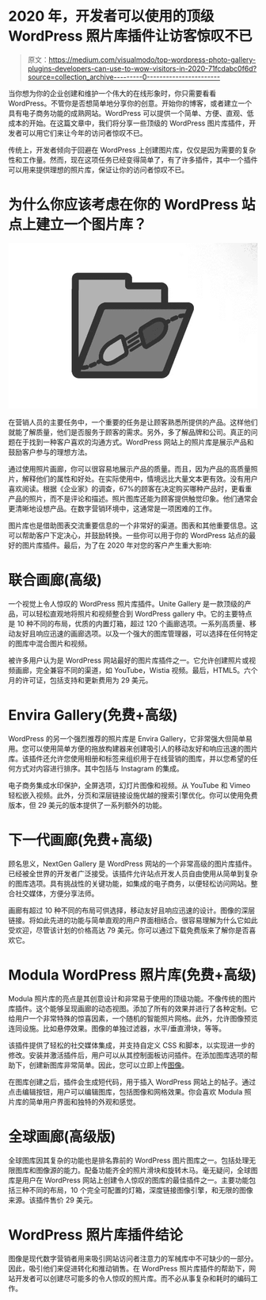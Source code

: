 # 2020 年，开发者可以使用的顶级 WordPress 照片库插件让访客惊叹不已

> 原文：<https://medium.com/visualmodo/top-wordpress-photo-gallery-plugins-developers-can-use-to-wow-visitors-in-2020-71fcdabc0f6d?source=collection_archive---------0----------------------->

当你想为你的企业创建和维护一个伟大的在线形象时，你只需要看看 WordPress。不管你是否想简单地分享你的创意。开始你的博客，或者建立一个具有电子商务功能的成熟网站。WordPress 可以提供一个简单、方便、直观、低成本的开始。在这篇文章中，我们将分享一些顶级的 WordPress 图片库插件，开发者可以用它们来让今年的访问者惊叹不已。

传统上，开发者倾向于回避在 WordPress 上创建图片库，仅仅是因为需要的复杂性和工作量。然而，现在这项任务已经变得简单了，有了许多插件，其中一个插件可以用来提供理想的照片库，保证让你的访问者惊叹不已。

# 为什么你应该考虑在你的 WordPress 站点上建立一个图片库？

![](img/b1489089e8bcec07d3b310d1f4f80437.png)

在营销人员的主要任务中，一个重要的任务是让顾客熟悉所提供的产品。这样他们就能了解质量，他们是否服务于顾客的需求。另外，多了解品牌和公司。真正的问题在于找到一种客户喜欢的沟通方式。WordPress 网站上的照片库是展示产品和鼓励客户参与的理想方法。

通过使用照片画廊，你可以很容易地展示产品的质量。而且，因为产品的高质量照片，解释他们的属性和好处。在实际使用中，情境远比大量文本更有效。没有用户喜欢阅读。根据《企业家》的调查，67%的顾客在决定购买哪种产品时，更看重产品的照片，而不是评论和描述。照片图库还能为顾客提供触觉印象。他们通常会更清晰地设想产品。在数字营销环境中，这通常是一项困难的工作。

图片库也是借助图表交流重要信息的一个非常好的渠道。图表和其他重要信息。这可以帮助客户下定决心，并鼓励转换。一些你可以用于你的 WordPress 站点的最好的图片库插件。最后，为了在 2020 年对您的客户产生重大影响:

# 联合画廊(高级)

一个视觉上令人惊叹的 WordPress 照片库插件。Unite Gallery 是一款顶级的产品，可以轻松直观地将照片和视频整合到 WordPress gallery 中。它的主要特点是 10 种不同的布局，优质的内置灯箱，超过 120 个画廊选项。一系列高质量、移动友好且响应迅速的画廊选项。以及一个强大的图库管理器，可以选择在任何特定的图库中混合图片和视频。

被许多用户认为是 WordPress 网站最好的图片库插件之一。它允许创建照片或视频画廊，完全兼容不同的渠道，如 YouTube，Wistia 视频。最后，HTML5。六个月的许可证，包括支持和更新费用为 29 美元。

# Envira Gallery(免费+高级)

WordPress 的另一个强烈推荐的照片库是 Envira Gallery，它非常强大但简单易用。您可以使用简单方便的拖放构建器来创建吸引人的移动友好和响应迅速的图片库。该插件还允许您使用相册和标签来组织用于在线营销的图库，并以您希望的任何方式对内容进行排序。其中包括与 Instagram 的集成。

电子商务集成水印保护，全屏选项，幻灯片图像和视频。从 YouTube 和 Vimeo 轻松嵌入视频。此外，分页和深层链接设施优越的搜索引擎优化。你可以使用免费版本，但 29 美元的版本提供了一系列额外的功能。

# 下一代画廊(免费+高级)

顾名思义，NextGen Gallery 是 WordPress 网站的一个非常高级的图片库插件。已经被全世界的开发者广泛接受。该插件允许站点开发人员自由使用从简单到复杂的图库选项。具有挑战性的关键功能，如集成的电子商务，以便轻松访问网站。整合社交媒体，方便分享法师。

画廊有超过 10 种不同的布局可供选择，移动友好且响应迅速的设计。图像的深层链接。将如此先进的功能与简单直观的用户界面相结合。很容易理解为什么它如此受欢迎，尽管该计划的价格高达 79 美元。你可以通过下载免费版来了解你是否喜欢它。

# Modula WordPress 照片库(免费+高级)

Modula 照片库的亮点是其创意设计和非常易于使用的顶级功能。不像传统的图片库插件。这个能够呈现画廊的动态视图。添加了所有的效果并进行了各种定制。它给用户一个非常特殊的惊喜因素，一个随机的智能照片网格。此外，允许图像预览连同设施。比如悬停效果。图像的单独过滤器，水平/垂直滑块，等等。

该插件提供了轻松的社交媒体集成，并支持自定义 CSS 和脚本，以实现进一步的修改。安装并激活插件后，用户可以从其控制面板访问插件。在添加图库选项的帮助下，创建新图库非常简单。因此，您可以立即上传[图像](https://visualmodo.com/adobe-lightroom-guide/)。

在图库创建之后，插件会生成短代码，用于插入 WordPress 网站上的帖子。通过点击编辑按钮，用户可以编辑图库，包括图像和网格效果。你会喜欢 Modula 照片库的简单用户界面和独特的外观和感觉。

# 全球画廊(高级版)

全球图库因其复杂的功能也是排名靠前的 WordPress 图片图库之一。包括处理无限图库和图像源的能力。配备功能齐全的照片滑块和旋转木马。毫无疑问，全球图库是用户在 WordPress 网站上创建令人惊叹的图库的最佳插件之一。主要功能包括三种不同的布局，10 个完全可配置的灯箱，深度链接图像引擎，和无限的图像来源。该插件售价 29 美元。

# WordPress 照片库插件结论

图像是现代数字营销者用来吸引网站访问者注意力的军械库中不可缺少的一部分。因此，吸引他们来促进转化和推动销售。在 WordPress 照片库插件的帮助下，网站开发者可以创建尽可能多的令人惊叹的照片库。而不必从事复杂和耗时的编码工作。